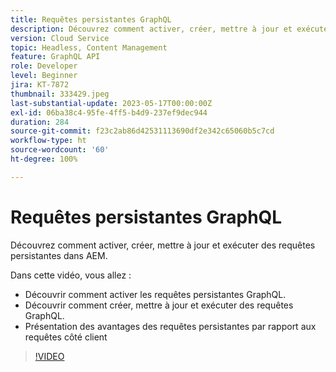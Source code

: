 ```yaml
---
title: Requêtes persistantes GraphQL
description: Découvrez comment activer, créer, mettre à jour et exécuter des requêtes persistantes dans AEM.
version: Cloud Service
topic: Headless, Content Management
feature: GraphQL API
role: Developer
level: Beginner
jira: KT-7872
thumbnail: 333429.jpeg
last-substantial-update: 2023-05-17T00:00:00Z
exl-id: 06ba38c4-95fe-4ff5-b4d9-237ef9dec944
duration: 284
source-git-commit: f23c2ab86d42531113690df2e342c65060b5c7cd
workflow-type: ht
source-wordcount: '60'
ht-degree: 100%

---
```


# Requêtes persistantes GraphQL

Découvrez comment activer, créer, mettre à jour et exécuter des requêtes persistantes dans AEM.

Dans cette vidéo, vous allez :

+ Découvrir comment activer les requêtes persistantes GraphQL.
+ Découvrir comment créer, mettre à jour et exécuter des requêtes GraphQL.
+ Présentation des avantages des requêtes persistantes par rapport aux requêtes côté client

>[!VIDEO](https://video.tv.adobe.com/v/333429?quality=12&learn=on)
